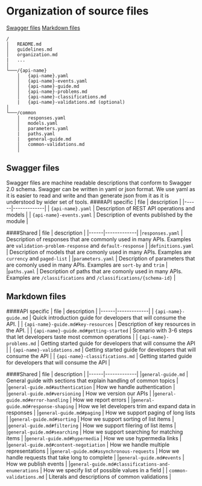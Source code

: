 Organization of source files
============================
[Swagger files](#swagger-files)
[Markdown files](#markdown-files)

```
/
│   README.md
│   guidelines.md  
│   organization.md
|   ...
│   
└───/{api-name}
    │   {api-name}.yaml
    │   {api-name}-events.yaml
    │   {api-name}-guide.md
    │   {api-name}-problems.md	
    │   {api-name}-classifications.md
    |   {api-name}-validations.md (optional)
│   
└───/common
    │   responses.yaml
    │   models.yaml
    │   parameters.yaml
    |   paths.yaml
    |   general-guide.md
    │   common-validations.md
    │   

```
Swagger files
---------------------------------
Swagger files are machine readable descriptions that conform to Swagger 2.0 schema. Swagger can be written in yaml or json format. We use yaml as it is easier to read and write and than generate json from it as it is understood by wider set of tools.
####API specific
| file | description |
|------|-------------|
| `{api-name}.yaml` | Description of REST API operations and models |
| `{api-name}-events.yaml` | Description of events published by the module |

####Shared
| file | description |
|------|-------------|
|`responses.yaml` | Description of responses that are commonly used in many APIs. Examples are `validation-problem-response` and `default-response` |
|`definitions.yaml` | Description of models that are comonly used in many APIs. Examples are `currency` and `paged-list` |
|`parameters.yaml` | Description of parameters that are comonly used in many APIs. Examples are `sort-by` and `trim` |
|`paths.yaml` | Description of paths that are comonly used in many APIs. Examples are `/classifications` and `/classifications/{schema-id}` |

Markdown files
---------------------------------
####API specific
| file | description |
|------|-------------|
| `{api-name}-guide.md` | Quick introduction guide for developers that will consume the API. |
| `{api-name}-guide.md#key-resources` | Description of key resources in the API. |
| `{api-name}-guide.md#getting-started` | Scenario with 3-6 steps that let developers taste most common operations |
| `{api-name}-problems.md` | Getting started guide for developers that will consume the API |
| `{api-name}-validations.md` | Getting started guide for developers that will consume the API |
| `{api-name}-classifications.md` | Getting started guide for developers that will consume the API |

####Shared
| file | description |
|------|-------------|
|`general-guide.md` | General guide with sections that explain handling of common topics |
|`general-guide.md#authentication` | How we handle authentication |
|`general-guide.md#versioning` | How we version our APIs |
|`general-guide.md#error-handling` | How we report errors |
|`general-guide.md#response-shaping` | How we let developers trim and expand data in responses |
|`general-guide.md#paging` | How we support paging of long lists |
|`general-guide.md#sorting` | How we support sorting of list items |
|`general-guide.md#filtering` | How we support filering of list items |
|`general-guide.md#searching` | How we support searching for matching items |
|`general-guide.md#hypermedia` | How we use hypermedia links |
|`general-guide.md#content-negotiation` | How we handle multiple representations |
|`general-guide.md#asynchronous-requests` | How we handle requests that take long to complete |
|`general-guide.md#events` | How we publish events |
|`general-guide.md#classifications-and-enumerations` | How we specify list of possible values in a field |
| `common-validations.md` | Literals and descriptions of common validations |
